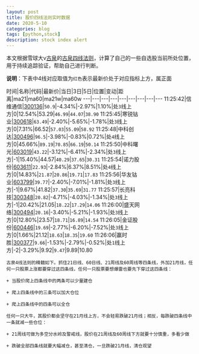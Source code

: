 ```yaml
---
layout: post
title: 股价四线法则实时数据
date: 2020-5-10
categories: blog
tags: [python,stock]
description: stock index alert
---
```



本文根据雪球大v[古泉](https://xueqiu.com/u/7148646888)的[古泉四线法则](https://xueqiu.com/7148646888/130498192)，计算了自己的一些自选股当前所处位置，用于持续追踪验证，帮助自己进行判断。

**说明**：下表中4线对应取值为`红色`表示最新价处于对应指标上方，属正面

时间|名称|代码|最新价|当日|3日|5日|位置|变动|距离|ma21|ma60|ma21w|ma60w
---|---|---|---|---|---|---|---|---
11:25:42|信维通信|[300136](https://xueqiu.com/S/SZ300136)|`50.9`|-4.34%|-2.97%|1.10%|处`3`线上方|0|12.54%|53.29|`46.99`|`44.07`|`38.90`
11:25:45|寒锐钴业|[300618](https://xueqiu.com/S/SZ300618)|`63.49`|-2.40%|-5.65%|-1.78%|处`3`线上方|0|7.31%|66.52|`57.03`|`55.09`|`58.92`
11:25:48|中科创达|[300496](https://xueqiu.com/S/SZ300496)|`96.5`|-3.98%|-0.83%|0.72%|处`4`线上方|0|45.66%|`89.19`|`70.85`|`66.19`|`50.14`
11:25:50|中科曙光|[603019](https://xueqiu.com/S/SH603019)|`43.22`|-3.12%|-6.41%|-2.34%|处`3`线上方|-1|15.40%|44.57|`40.29`|`37.65`|`30.31`
11:25:54|诺力股份|[603611](https://xueqiu.com/S/SH603611)|`22.93`|-2.84%|6.37%|8.51%|处`4`线上方|0|14.83%|`21.87`|`20.86`|`19.71`|`17.83`
11:25:56|华友钴业|[603799](https://xueqiu.com/S/SH603799)|`39.77`|-2.40%|-7.01%|-1.81%|处`3`线上方|-1|9.67%|41.82|`37.30`|`35.69`|`31.77`
11:25:57|长亮科技|[300348](https://xueqiu.com/S/SZ300348)|`20.82`|-4.71%|-4.03%|-1.34%|处`3`线上方|-1|20.42%|21.05|`18.22`|`17.29`|`14.06`
11:26:00|盛天网络|[300494](https://xueqiu.com/S/SZ300494)|`20.16`|-3.40%|-5.21%|-1.93%|处`3`线上方|0|12.80%|23.57|`18.71`|`16.89`|`14.54`
11:26:05|金证股份|[600446](https://xueqiu.com/S/SH600446)|`19.69`|-2.77%|-6.20%|-7.52%|处`3`线上方|0|1.66%|21.12|`18.63`|`18.35`|`19.60`
11:26:06|赢时胜|[300377](https://xueqiu.com/S/SZ300377)|`9.66`|-1.53%|-2.79%|-0.52%|处`1`线上方|-2|-3.29%|9.92|`9.47`|9.89|10.80

```
古泉4线法则的精髓如下。抓住21日线、60日线、21周线及60周线等四条线，外加21月线，任何一只股票上涨都要穿过这四条线，任何一只股票要想爆雷也要先下穿过这四条线：

+ 当股价爬上四条线中的两条可以少量建仓

+ 爬上四条线中的三条可以加大仓位

+ 爬上四条线中的四条可以全仓

任何一只大牛，其股价都会坚守在21月线上方，不会轻易跌破21月线；相反，每跌破四条线中一条就减一些仓位：

+ 21周线可做为多空分水岭及警戒线，股价在21周线及60周线下方就要十分慎重，多看少做

+ 跌破全部四条线就要大幅减仓，甚至清仓，一旦跌破21月线，清仓观望
```